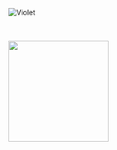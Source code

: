 <!--- 👋 Hi, I’m @Ftthreign
- 👀 I’m interested in Software and Hardware
- 🌱 I’m currently learning ////
- 💞️ I’m looking to collaborate on ...
- 📫 How to reach me ...-->

![Violet](https://melinanimeland.files.wordpress.com/2018/07/ve_ep6-000.png?w=720)
<br>
<br>
<br>

<!---
Ftthreign/Ftthreign is a ✨ special ✨ repository because its `README.md` (this file) appears on your GitHub profile.
You can click the Preview link to take a look at your changes.
--->
<!--
<h1 align="center">Hi 👋, I'm Fadhil Abdul Fattah</h1>
<h3 align="center">A passionate frontend developer from Indonesia</h3>
--->
<!--
[![Top Langs](https://github-readme-stats.vercel.app/api/top-langs/?username=ftthreign&layout=donut&theme=tokyonight)](https://github.com/anuraghazra/github-readme-stats)--->
<a href="https://github.com/Ftthreign">
  <img height=200 align="center" src="https://github-readme-stats.vercel.app/api/top-langs/?username=ftthreign&layout&theme=tokyonight" />
</a>

